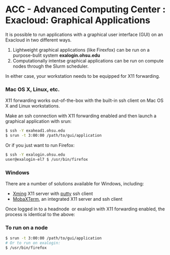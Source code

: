 ACC - Advanced Computing Center : Exacloud: Graphical Applications
==================================================================


It is possible to run applications with a graphical user interface (GUI) on an Exacloud in two different ways.

1.  Lightweight graphical applications (like Firexfox) can be run on a purpose-bulit system **exalogin.ohsu.edu**
2.  Computationally intentse graphical applications can be run on compute nodes through the Slurm scheduler.

In either case, your workstation needs to be equipped for X11 forwarding.

### Mac OS X, Linux, etc.

X11 forwarding works out-of-the-box with the built-in ssh client on Mac OS X and Linux workstations.

Make an ssh connection with X11 forwarding enabled and then launch a graphical application with srun:

``` sh
$ ssh -Y exahead1.ohsu.edu
$ srun -t 3:00:00 /path/to/gui/application
```

Or if you just want to run Firefox:
``` sh
$ ssh -Y exalogin.ohsu.edu
user@exalogin-el7 $ /usr/bin/firefox
```

### Windows

There are a number of solutions available for Windows, including:

-   [Xming](https://sourceforge.net/projects/xming/) X11 server with [putty](https://www.chiark.greenend.org.uk/~sgtatham/putty/) ssh client
-   [MobaXTerm](https://mobaxterm.mobatek.net/), an integrated X11 server and ssh client

Once logged in to a headnode  or exalogin with X11 forwarding enabled, the process is identical to the above:

### To run on a node

``` sh
$ srun -t 3:00:00 /path/to/gui/application
# Or to run on exalogin:
$ /usr/bin/firefox
```